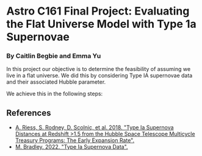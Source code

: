 # Astro C161 Final Project: Evaluating the Flat Universe Model with Type 1a Supernovae
### By Caitlin Begbie and Emma Yu
In this project our objective is to determine the feasibility of assuming we live in a flat universe. We did this by considering Type IA supernovae data and their associated Hubble parameter.

We achieve this in the following steps:


## References
- [A. Riess, S. Rodney, D. Scolnic, et al. 2018. "Type Ia Supernova Distances at Redshift >1.5 from the Hubble Space Telescope Multicycle Treasury Programs: The Early Expansion Rate".](https://iopscience.iop.org/article/10.3847/1538-4357/aaa5a9/pdf)
- [M. Bradley. 2022. "Type Ia Supernova Data".](https://datarepository.wolframcloud.com/resources/Type-Ia-Supernova-Data/) 

